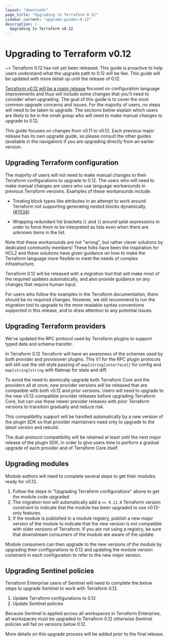 ```yaml
---
layout: "downloads"
page_title: "Upgrading to Terraform 0.12"
sidebar_current: "upgrade-guides-0-12"
description: |-
  Upgrading to Terraform v0.12
---
```


# Upgrading to Terraform v0.12

~> Terraform 0.12 has not yet been released. This guide is proactive to help
users understand what the upgrade path to 0.12 will be like. This guide will
be updated with more detail up until the release of 0.12.

[Terraform v0.12 will be a major release](https://hashicorp.com/blog/terraform-0-1-2-preview)
focused on configuration language improvements and thus will include some
changes that you'll need to consider when upgrading. The goal of this guide is
to cover the most common upgrade concerns and issues. For the majority of users,
no steps will need to be taken to upgrade. The sections below explain which
users are likely to be in the small group who will need to make manual changes
to upgrade to 0.12.

This guide focuses on changes from v0.11 to v0.12. Each previous major release
has its own upgrade guide, so please consult the other guides (available in the
navigation) if you are upgrading directly from an earlier version.

## Upgrading Terraform configuration

The majority of users will not need to make manual changes to their Terraform
configurations to upgrade to 0.12. The users who will need to make manual
changes are users who use language workarounds in previous Terraform versions.
Examples of these workarounds include:

- Treating block types like attributes in an attempt to work around Terraform
  not supporting generating nested blocks dynamically.
  ([#7034](https://github.com/hashicorp/terraform/issues/7034))

- Wrapping redundant list brackets (`[` and `]`) around splat expressions in
  order to force them to be interpreted as lists even when there are unknown
  items in the list.

Note that these workarounds are not "wrong", but rather clever solutions by
dedicated community members! These folks have been the inspiration for HCL2 and
these solutions have given guidance on how to make the Terraform language
more flexible to meet the needs of complex infrastructure.

Terraform 0.12 will be released with a migration tool that will make most of
the required updates automatically, and also provide guidance on any changes
that require human input.

For users who follow the examples in the Terraform documentation, there should
be no required changes. However, we still recommend to run the migration tool
to upgrade to the more readable syntax conventions supported in this release,
and to draw attention to any potential issues.

## Upgrading Terraform providers

We’ve updated the RPC protocol used by Terraform plugins to support typed data
and schema transfer.

In Terraform 0.12 Terraform will have an awareness of the schemas used by both
provider and provisioner plugins. This V1 for the RPC plugin protocols will
still use the old-style passing of `map[string]interface{}` for config and
`map[string]string` with flatmap for state and diff.

To avoid the need to atomically upgrade both Terraform Core and the providers
all at once, new provider versions will be released that are compatible with
both v0.12 and prior versions. Users will need to upgrade to the new
v0.12-compatible provider releases before upgrading Terraform Core, but can
use these newer provider releases with prior Terraform versions to transition
gradually and reduce risk.

This compatibility support will be handled automatically by a new version of
the plugin SDK so that provider maintainers need only to upgrade to the
latest version and rebuild.

The dual-protocol compatibility will be retained at least until the next
major release of the plugin SDK, in order to give users time to perform a
gradual upgrade of each provider and of Terraform Core itself.

## Upgrading modules

Module authors will need to complete several steps to get their modules ready
for v0.12.

1. Follow the steps in "Upgrading Terraform configurations" above to get the
   module code upgraded
1. The migration tool will automatically add a `>= 0.12.0` Terraform version
   constraint to indicate that the module has been upgraded to use v0.12-only
   features.
1. If the module is published in a module registry, publish a new major version
   of the module to indicate that the new version is not compatible with older
   versions of Terraform. If you are not using a registry, be sure that
   downstream consumers of the module are aware of the update.

Module consumers can then upgrade to the new versions of the module by upgrading
their configurations to 0.12 and updating the module version constraint in each
configuration to refer to the new major version.

## Upgrading Sentinel policies

Terraform Enterprise users of Sentinel will need to complete the below steps to
upgrade Sentinel to work with Terraform 0.12.

1. Update Terraform configurations to 0.12
1. Update Sentinel policies

Because Sentinel is applied across all workspaces in Terraform Enterprise, all
workspaces must be upgraded to Terraform 0.12 otherwise Sentinel policies will
fail on versions below 0.12.

More details on this upgrade process will be added prior to the final release.

